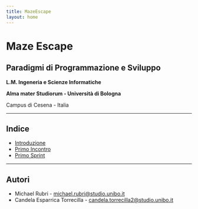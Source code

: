 ```yaml
---
title: MazeEscape
layout: home
---
```


# Maze Escape

## Paradigmi di Programmazione e Sviluppo

**L.M. Ingeneria e Scienze Informatiche**

**Alma mater Studiorum - Università di Bologna**

Campus di Cesena - Italia

---

## Indice
- [Introduzione](0-Introduzione)
- [Primo Incontro](sprint/0-PrimoIncontro)
- [Primo Sprint](sprint/1-PrimoSprint)

---

## Autori
- Michael Rubri - [michael.rubri@studio.unibo.it](mailto:michael.rubri@studio.unibo.it)
- Candela Esparrica Torrecilla - [candela.torrecilla2@studio.unibo.it](mailto:candela.torrecilla2@studio.unibo.it)